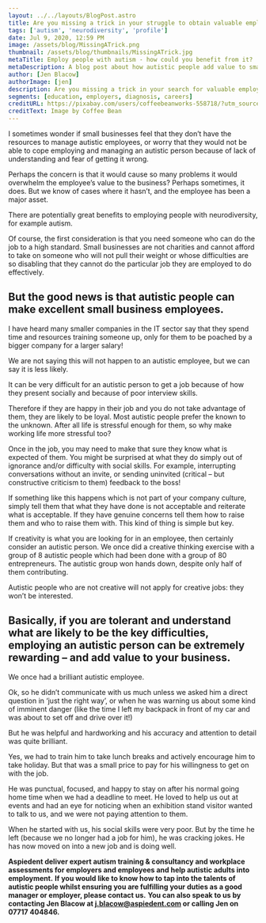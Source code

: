 ```yaml
---
layout: ../../layouts/BlogPost.astro
title: Are you missing a trick in your struggle to obtain valuable employees?
tags: ['autism', 'neurodiversity', 'profile']
date: Jul 9, 2020, 12:59 PM
image: /assets/blog/MissingATrick.png
thumbnail: /assets/blog/thumbnails/MissingATrick.jpg
metaTitle: Employ people with autism - how could you benefit from it?
metaDescription: A blog post about how autistic people add value to small businesses. With the right understanding in place, employing people with autism could be a brilliant move for your small business.
author: [Jen Blacow]
authorImage: [jen]
description: Are you missing a trick in your search for valuable employees? With the right understanding in place, employing people with autism could be a brilliant move for your small business.
segments: [education, employers, diagnosis, careers]
creditURL: https://pixabay.com/users/coffeebeanworks-558718/?utm_source=link-attribution&utm_medium=referral&utm_campaign=image&utm_content=3449422
creditText: Image by Coffee Bean
---
```

I sometimes wonder if small businesses feel that they don’t have the resources to manage autistic employees, or worry that they would not be able to cope employing and managing an autistic person because of lack of understanding and fear of getting it wrong.

Perhaps the concern is that it would cause so many problems it would overwhelm the employee’s value to the business? Perhaps sometimes, it does. But we know of cases where it hasn’t, and the employee has been a major asset.

There are potentially great benefits to employing people with neurodiversity, for example autism.

Of course, the first consideration is that you need someone who can do the job to a high standard. Small businesses are not charities and cannot afford to take on someone who will not pull their weight or whose difficulties are so disabling that they cannot do the particular job they are employed to do effectively.

## But the good news is that autistic people can make excellent small business employees.
I have heard many smaller companies in the IT sector say that they spend time and resources training someone up, only for them to be poached by a bigger company for a larger salary!

We are not saying this will not happen to an autistic employee, but we can say it is less likely.

It can be very difficult for an autistic person to get a job because of how they present socially and because of poor interview skills.

Therefore if they are happy in their job and you do not take advantage of them, they are likely to be loyal. Most autistic people prefer the known to the unknown. After all life is stressful enough for them, so why make working life more stressful too?

Once in the job, you may need to make that sure they know what is expected of them. You might be surprised at what they do simply out of ignorance and/or difficulty with social skills. For example, interrupting conversations without an invite, or sending uninvited (critical – but constructive criticism to them) feedback to the boss!

If something like this happens which is not part of your company culture, simply tell them that what they have done is not acceptable and reiterate what is acceptable. If they have genuine concerns tell them how to raise them and who to raise them with. This kind of thing is simple but key.

If creativity is what you are looking for in an employee, then certainly consider an autistic person. We once did a creative thinking exercise with a group of 8 autistic people which had been done with a group of 80 entrepreneurs. The autistic group won hands down, despite only half of them contributing.

Autistic people who are not creative will not apply for creative jobs: they won’t be interested.

## Basically, if you are tolerant and understand what are likely to be the key difficulties, employing an autistic person can be extremely rewarding – and add value to your business.
We once had a brilliant autistic employee.

Ok, so he didn’t communicate with us much unless we asked him a direct question in ‘just the right way’, or when he was warning us about some kind of imminent danger (like the time I left my backpack in front of my car and was about to set off and drive over it!)

But he was helpful and hardworking and his accuracy and attention to detail was quite brilliant.

Yes, we had to train him to take lunch breaks and actively encourage him to take holiday. But that was a small price to pay for his willingness to get on with the job.

He was punctual, focused, and happy to stay on after his normal going home time when we had a deadline to meet. He loved to help us out at events and had an eye for noticing when an exhibition stand visitor wanted to talk to us, and we were not paying attention to them.

When he started with us, his social skills were very poor. But by the time he left (because we no longer had a job for him), he was cracking jokes. He has now moved on into a new job and is doing well.

 

**Aspiedent deliver expert autism training & consultancy and workplace assessments for employers and employees and help autistic adults into employment.**
**If you would like to know how to tap into the talents of autistic people whilst ensuring you are fulfilling your duties as a good manager or employer, please contact us.**
**You can also speak to us by contacting Jen Blacow at j.blacow@aspiedent.com or calling Jen on 07717 404846.**